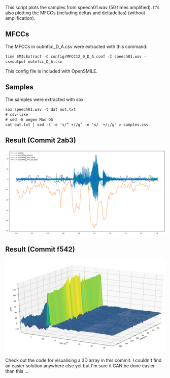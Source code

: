 This script plots the samples from speech01.wav (50 times amplified).
It's also plotting the MFCCs (including deltas and deltadeltas) (without amplification).

## MFCCs
The MFCCs in outmfcc_D_A.csv were extracted with this command:

    time SMILExtract -C config/MFCC12_0_D_A.conf -I speech01.wav -csvoutput outmfcc_D_A.csv

This config file is included with OpenSMILE.

## Samples
The samples were extracted with sox:

    sox speech01.wav -t dat out.txt
    # csv-like
    # sed -E wegen Mac OS
    cat out.txt | sed -E -e 's/^ +//g' -e 's/  +/;/g' > samples.csv

## Result (Commit 2ab3)
![asdf](result.png)

## Result (Commit f542)
![asdf](result3d.png)

Check out the code for visualising a 3D array in this commit. I couldn't find an easier solution anywhere else yet but I'm sure it CAN be done easier than this ...